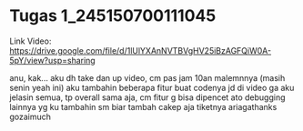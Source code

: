 # Tugas 1_245150700111045
Link Video: https://drive.google.com/file/d/1lUlYXAnNVTBVgHV25iBzAGFQiW0A-5pY/view?usp=sharing

anu, kak... aku dh take dan up video, cm pas jam 10an malemnnya (masih senin yeah ini) aku tambahin beberapa fitur buat codenya
jd di video ga aku jelasin semua, tp overall sama aja, cm fitur g bisa dipencet ato debugging lainnya yg ku tambahin
sm biar tambah cakep aja tiketnya
ariagathanks gozaimuch
